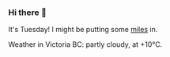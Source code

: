 ### Hi there :wave:

It's Tuesday! I might be putting some [miles](https://www.strava.com/athletes/889963) in.

Weather in Victoria BC: partly cloudy, at +10°C.
